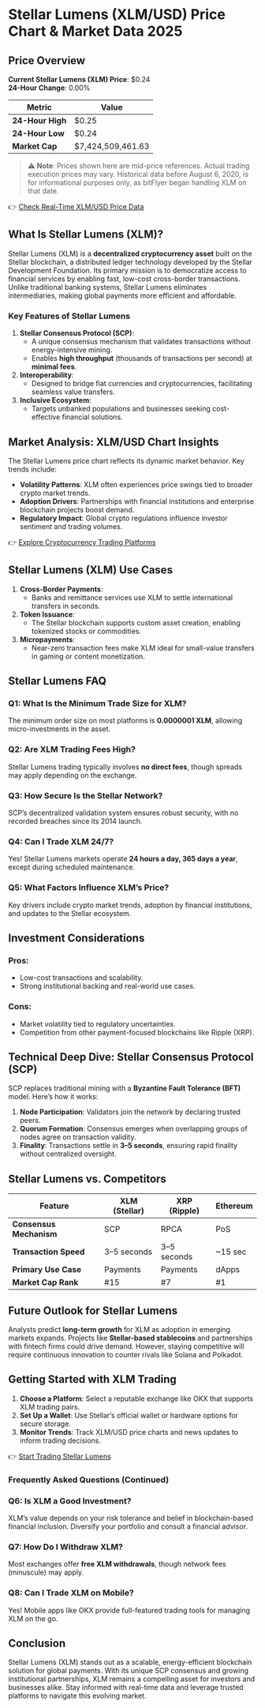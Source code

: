 # Stellar Lumens (XLM/USD) Price Chart & Market Data 2025  

## Price Overview  
**Current Stellar Lumens (XLM) Price**: $0.24  
**24-Hour Change**: 0.00%  

| Metric               | Value          |  
|----------------------|----------------|  
| **24-Hour High**     | $0.25          |  
| **24-Hour Low**      | $0.24          |  
| **Market Cap**       | $7,424,509,461.63 |  

> ⚠️ **Note**: Prices shown here are mid-price references. Actual trading execution prices may vary. Historical data before August 6, 2020, is for informational purposes only, as bitFlyer began handling XLM on that date.  

👉 [Check Real-Time XLM/USD Price Data](https://bit.ly/okx-bonus)  

## What Is Stellar Lumens (XLM)?  
Stellar Lumens (XLM) is a **decentralized cryptocurrency asset** built on the Stellar blockchain, a distributed ledger technology developed by the Stellar Development Foundation. Its primary mission is to democratize access to financial services by enabling fast, low-cost cross-border transactions. Unlike traditional banking systems, Stellar Lumens eliminates intermediaries, making global payments more efficient and affordable.  

### Key Features of Stellar Lumens  
1. **Stellar Consensus Protocol (SCP)**:  
   - A unique consensus mechanism that validates transactions without energy-intensive mining.  
   - Enables **high throughput** (thousands of transactions per second) at **minimal fees**.  
2. **Interoperability**:  
   - Designed to bridge fiat currencies and cryptocurrencies, facilitating seamless value transfers.  
3. **Inclusive Ecosystem**:  
   - Targets unbanked populations and businesses seeking cost-effective financial solutions.  

## Market Analysis: XLM/USD Chart Insights  
The Stellar Lumens price chart reflects its dynamic market behavior. Key trends include:  
- **Volatility Patterns**: XLM often experiences price swings tied to broader crypto market trends.  
- **Adoption Drivers**: Partnerships with financial institutions and enterprise blockchain projects boost demand.  
- **Regulatory Impact**: Global crypto regulations influence investor sentiment and trading volumes.  

👉 [Explore Cryptocurrency Trading Platforms](https://bit.ly/okx-bonus)  

## Stellar Lumens (XLM) Use Cases  
1. **Cross-Border Payments**:  
   - Banks and remittance services use XLM to settle international transfers in seconds.  
2. **Token Issuance**:  
   - The Stellar blockchain supports custom asset creation, enabling tokenized stocks or commodities.  
3. **Micropayments**:  
   - Near-zero transaction fees make XLM ideal for small-value transfers in gaming or content monetization.  

## Stellar Lumens FAQ  

### Q1: What Is the Minimum Trade Size for XLM?  
The minimum order size on most platforms is **0.0000001 XLM**, allowing micro-investments in the asset.  

### Q2: Are XLM Trading Fees High?  
Stellar Lumens trading typically involves **no direct fees**, though spreads may apply depending on the exchange.  

### Q3: How Secure Is the Stellar Network?  
SCP’s decentralized validation system ensures robust security, with no recorded breaches since its 2014 launch.  

### Q4: Can I Trade XLM 24/7?  
Yes! Stellar Lumens markets operate **24 hours a day, 365 days a year**, except during scheduled maintenance.  

### Q5: What Factors Influence XLM’s Price?  
Key drivers include crypto market trends, adoption by financial institutions, and updates to the Stellar ecosystem.  

## Investment Considerations  
### Pros:  
- Low-cost transactions and scalability.  
- Strong institutional backing and real-world use cases.  

### Cons:  
- Market volatility tied to regulatory uncertainties.  
- Competition from other payment-focused blockchains like Ripple (XRP).  

## Technical Deep Dive: Stellar Consensus Protocol (SCP)  
SCP replaces traditional mining with a **Byzantine Fault Tolerance (BFT)** model. Here’s how it works:  
1. **Node Participation**: Validators join the network by declaring trusted peers.  
2. **Quorum Formation**: Consensus emerges when overlapping groups of nodes agree on transaction validity.  
3. **Finality**: Transactions settle in **3–5 seconds**, ensuring rapid finality without centralized oversight.  

## Stellar Lumens vs. Competitors  
| Feature              | XLM (Stellar) | XRP (Ripple) | Ethereum |  
|----------------------|---------------|--------------|----------|  
| **Consensus Mechanism** | SCP           | RPCA         | PoS      |  
| **Transaction Speed**   | 3–5 seconds   | 3–5 seconds  | ~15 sec  |  
| **Primary Use Case**    | Payments      | Payments     | dApps    |  
| **Market Cap Rank**     | #15           | #7           | #1       |  

## Future Outlook for Stellar Lumens  
Analysts predict **long-term growth** for XLM as adoption in emerging markets expands. Projects like **Stellar-based stablecoins** and partnerships with fintech firms could drive demand. However, staying competitive will require continuous innovation to counter rivals like Solana and Polkadot.  

## Getting Started with XLM Trading  
1. **Choose a Platform**: Select a reputable exchange like OKX that supports XLM trading pairs.  
2. **Set Up a Wallet**: Use Stellar’s official wallet or hardware options for secure storage.  
3. **Monitor Trends**: Track XLM/USD price charts and news updates to inform trading decisions.  

👉 [Start Trading Stellar Lumens](https://bit.ly/okx-bonus)  

### Frequently Asked Questions (Continued)  

### Q6: Is XLM a Good Investment?  
XLM’s value depends on your risk tolerance and belief in blockchain-based financial inclusion. Diversify your portfolio and consult a financial advisor.  

### Q7: How Do I Withdraw XLM?  
Most exchanges offer **free XLM withdrawals**, though network fees (minuscule) may apply.  

### Q8: Can I Trade XLM on Mobile?  
Yes! Mobile apps like OKX provide full-featured trading tools for managing XLM on the go.  

## Conclusion  
Stellar Lumens (XLM) stands out as a scalable, energy-efficient blockchain solution for global payments. With its unique SCP consensus and growing institutional partnerships, XLM remains a compelling asset for investors and businesses alike. Stay informed with real-time data and leverage trusted platforms to navigate this evolving market.